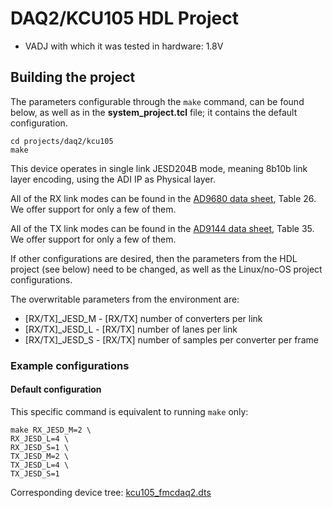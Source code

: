 <!-- no_no_os -->

# DAQ2/KCU105 HDL Project

- VADJ with which it was tested in hardware: 1.8V

## Building the project

The parameters configurable through the `make` command, can be found below, as well as in the **system_project.tcl** file; it contains the default configuration.

```
cd projects/daq2/kcu105
make
```

This device operates in single link JESD204B mode, meaning 8b10b link layer encoding, using the ADI IP as Physical layer.

All of the RX link modes can be found in the [AD9680 data sheet](https://www.analog.com/media/en/technical-documentation/data-sheets/AD9680.pdf), Table 26. We offer support for only a few of them.

All of the TX link modes can be found in the [AD9144 data sheet](https://www.analog.com/media/en/technical-documentation/data-sheets/AD9144.pdf), Table 35. We offer support for only a few of them.

If other configurations are desired, then the parameters from the HDL project (see below) need to be changed, as well as the Linux/no-OS project configurations.

The overwritable parameters from the environment are:

- [RX/TX]_JESD_M - [RX/TX] number of converters per link
- [RX/TX]_JESD_L - [RX/TX] number of lanes per link
- [RX/TX]_JESD_S - [RX/TX] number of samples per converter per frame

### Example configurations

#### Default configuration

This specific command is equivalent to running `make` only:

```
make RX_JESD_M=2 \
RX_JESD_L=4 \
RX_JESD_S=1 \
TX_JESD_M=2 \
TX_JESD_L=4 \
TX_JESD_S=1
```

Corresponding device tree: [kcu105_fmcdaq2.dts](https://github.com/analogdevicesinc/linux/blob/main/arch/microblaze/boot/dts/kcu105_fmcdaq2.dts)
